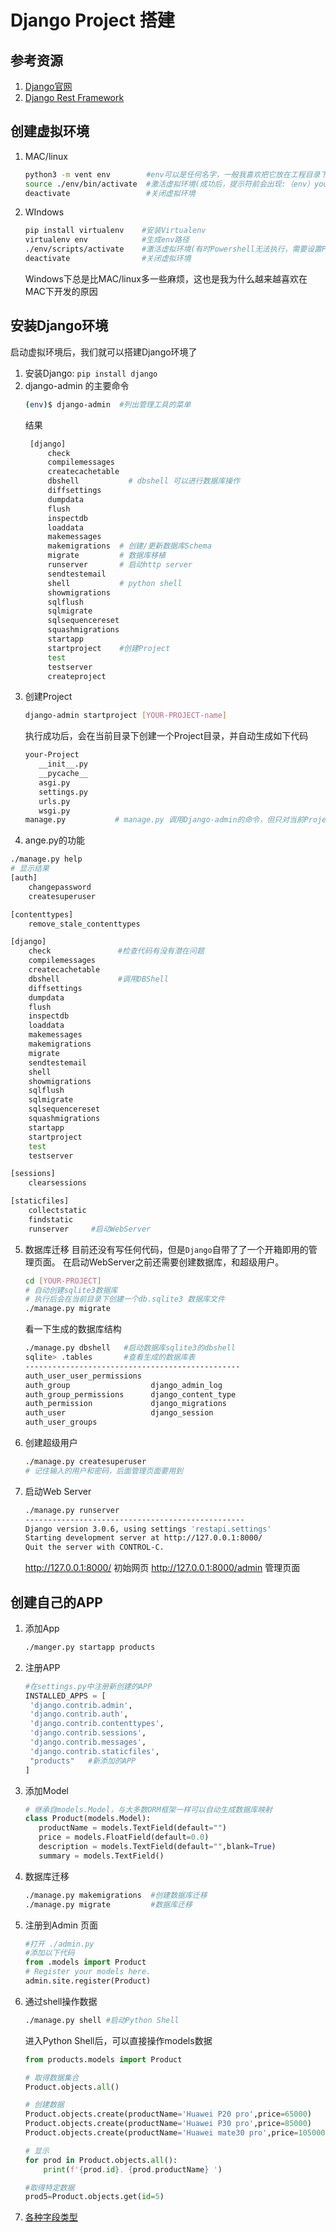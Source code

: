 # Django Project 搭建
## 参考资源
1. [Django官网](http://djangoproject.com)
2. [Django Rest Framework](http://www.django-rest-framework.org/tutorial/1-serialization)
## 创建虚拟环境
1. MAC/linux
   ```bash
   python3 -m vent env        #env可以是任何名字，一般我喜欢把它放在工程目录下
   source ./env/bin/activate  #激活虚拟环境(成功后，提示符前会出现:（env）yourUsername$
   deactivate                 #关闭虚拟环境
   ```
2. WIndows
   ```bash
   pip install virtualenv    #安装Virtualenv
   virtualenv env            #生成env路径
   ./env/scripts/activate    #激活虚拟环境(有时Powershell无法执行，需要设置Policy)
   deactivate                #关闭虚拟环境
   ```
   Windows下总是比MAC/linux多一些麻烦，这也是我为什么越来越喜欢在MAC下开发的原因

## 安装Django环境
启动虚拟环境后，我们就可以搭建Django环境了
1. 安装Django: `pip install django`
2. django-admin 的主要命令
   ```bash
   (env)$ django-admin  #列出管理工具的菜单
   ```
   结果
   ```bash
    [django]
        check
        compilemessages
        createcachetable
        dbshell           # dbshell 可以进行数据库操作
        diffsettings
        dumpdata
        flush
        inspectdb
        loaddata
        makemessages
        makemigrations  # 创建/更新数据库Schema
        migrate         # 数据库移植
        runserver       # 启动http server
        sendtestemail
        shell           # python shell
        showmigrations
        sqlflush
        sqlmigrate
        sqlsequencereset
        squashmigrations
        startapp
        startproject    #创建Project
        test
        testserver
        createproject  
   ```
3. 创建Project
   ```bash
   django-admin startproject [YOUR-PROJECT-name]
   ```   
   执行成功后，会在当前目录下创建一个Project目录，并自动生成如下代码
   ```bash
   your-Project
      __init__.py
      __pycache__
      asgi.py
      settings.py
      urls.py
      wsgi.py
   manage.py           # manage.py 调用Django-admin的命令，但只对当前Project起作用
   ```
4. ange.py的功能
```bash
./manage.py help
# 显示结果
[auth]
    changepassword
    createsuperuser

[contenttypes]
    remove_stale_contenttypes

[django]
    check               #检查代码有没有潜在问题
    compilemessages
    createcachetable
    dbshell             #调用DBShell
    diffsettings
    dumpdata
    flush
    inspectdb
    loaddata
    makemessages
    makemigrations
    migrate
    sendtestemail
    shell
    showmigrations
    sqlflush
    sqlmigrate
    sqlsequencereset
    squashmigrations
    startapp
    startproject
    test
    testserver

[sessions]
    clearsessions

[staticfiles]
    collectstatic
    findstatic
    runserver     #启动WebServer
``` 
5. 数据库迁移
   目前还没有写任何代码，但是`Django`自带了了一个开箱即用的管理页面。
   在启动WebServer之前还需要创建数据库，和超级用户。
   ```bash
   cd [YOUR-PROJECT]
   # 自动创建sqlite3数据库
   # 执行后会在当前目录下创建一个db.sqlite3 数据库文件
   ./manage.py migrate
   ```
   看一下生成的数据库结构
   ```bash
   ./manage.py dbshell   #启动数据库sqlite3的dbshell
   sqlite> .tables       #查看生成的数据库表
   ------------------------------------------------
   auth_user_user_permissions
   auth_group                  django_admin_log          
   auth_group_permissions      django_content_type       
   auth_permission             django_migrations         
   auth_user                   django_session            
   auth_user_groups             

   ```
6. 创建超级用户
   ```bash
   ./manage.py createsuperuser
   # 记住输入的用户和密码，后面管理页面要用到
   ```
7. 启动Web Server
   ```bash
   ./manage.py runserver
   -------------------------------------------------
   Django version 3.0.6, using settings 'restapi.settings'
   Starting development server at http://127.0.0.1:8000/
   Quit the server with CONTROL-C.
   ```
   http://127.0.0.1:8000/ 初始网页
   http://127.0.0.1:8000/admin  管理页面 

## 创建自己的APP

1. 添加App
   ```bash
   ./manger.py startapp products
   ```
2. 注册APP
   ```python
   #在settings.py中注册新创建的APP
   INSTALLED_APPS = [
    'django.contrib.admin',
    'django.contrib.auth',
    'django.contrib.contenttypes',
    'django.contrib.sessions',
    'django.contrib.messages',
    'django.contrib.staticfiles',
    "products"   #新添加的APP
   ]
   ```
3. 添加Model
   ```python
   # 继承自models.Model，与大多数ORM框架一样可以自动生成数据库映射
   class Product(models.Model):
      productName = models.TextField(default="")
      price = models.FloatField(default=0.0)
      description = models.TextField(default="",blank=True)
      summary = models.TextField()
   ```
4. 数据库迁移
   ```bash
   ./manage.py makemigrations  #创建数据库迁移
   ./manage.py migrate         #数据库迁移
   ```
5. 注册到Admin 页面
   ```python
   #打开 ./admin.py
   #添加以下代码
   from .models import Product
   # Register your models here.
   admin.site.register(Product)
   ```
6. 通过shell操作数据
   ```bash
   ./manage.py shell #启动Python Shell
   ```
   进入Python Shell后，可以直接操作models数据
   ```python
   from products.models import Product
   
   # 取得数据集合
   Product.objects.all() 
   
   # 创建数据
   Product.objects.create(productName='Huawei P20 pro',price=65000)
   Product.objects.create(productName='Huawei P30 pro',price=85000)
   Product.objects.create(productName='Huawei mate30 pro',price=105000)
   
   # 显示
   for prod in Product.objects.all():
       print(f'{prod.id}. {prod.productName} ')

   #取得特定数据
   prod5=Product.objects.get(id=5)
   
   ```
7. [各种字段类型](https://docs.djangoproject.com/zh-hans/3.0/ref/models/fields/)
   
